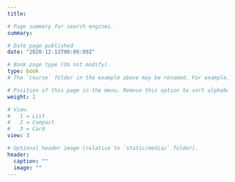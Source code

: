 ```yaml
---
title: 

# Page summary for search engines.
summary:

# Date page published
date: "2020-12-13T00:00:00Z"

# Book page type (do not modify).
type: book
# The `course` folder in the example above may be renamed. For example, we can rename it to `book` for writing a book, `docs` for software/project documentation, `notes` for creating a notebook, or `tutorials` for creating multi-page “how to” guides.

# Position of this page in the menu. Remove this option to sort alphabetically.
weight: 1

# View.
#   1 = List
#   2 = Compact
#   3 = Card
view: 3

# Optional header image (relative to `static/media/` folder).
header:
  caption: ""
  image: ""
---
```

